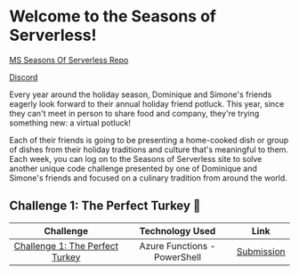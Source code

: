# Welcome to the Seasons of Serverless!

[MS Seasons Of Serverless Repo](https://github.com/microsoft/Seasons-of-Serverless)

[Discord](https://github.com/microsoft/Seasons-of-Serverless#discord-channel)

Every year around the holiday season, Dominique and Simone's friends eagerly look forward to their annual holiday friend potluck. This year, since they can't meet in person to share food and company, they're trying something new: a virtual potluck!
 
Each of their friends is going to be presenting a home-cooked dish or group of dishes from their holiday traditions and culture that's meaningful to them. Each week, you can log on to the Seasons of Serverless site to solve another unique code challenge presented by one of Dominique and Simone's friends and focused on a culinary tradition from around the world.

## Challenge 1: The Perfect Turkey 🦃 
| Challenge | Technology Used | Link |
| :-: | :-: | :-: |
| [Challenge 1: The Perfect Turkey](https://github.com/microsoft/seasons-of-serverless) | Azure Functions - PowerShell | [Submission](https://github.com/brettmillerb/seasons-of-serverless/tree/challenge1) |

